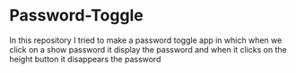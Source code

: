 # Password-Toggle
In this repository I tried to make a password toggle app in which when we click on a show password it display the password and when it clicks on the height button it disappears the password
